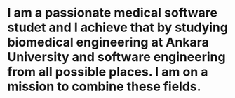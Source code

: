 <img>
<h1>I am a passionate medical software studet and I achieve that by studying biomedical engineering at Ankara University and software engineering from all possible places. I am on a mission to combine these fields.</h1>
